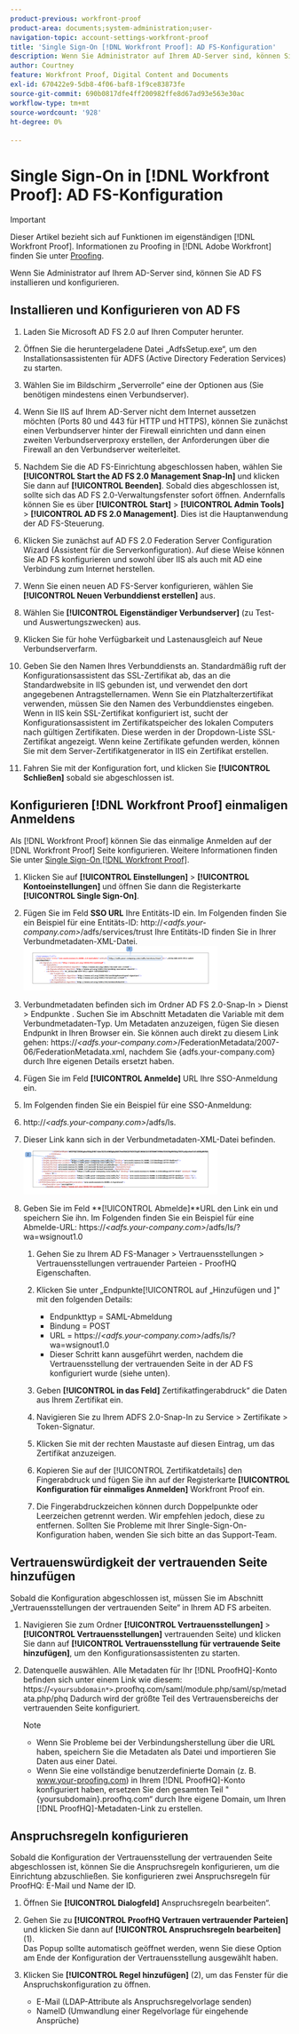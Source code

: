 ```yaml
---
product-previous: workfront-proof
product-area: documents;system-administration;user-
navigation-topic: account-settings-workfront-proof
title: 'Single Sign-On [!DNL Workfront Proof]: AD FS-Konfiguration'
description: Wenn Sie Administrator auf Ihrem AD-Server sind, können Sie AD FS installieren und konfigurieren.
author: Courtney
feature: Workfront Proof, Digital Content and Documents
exl-id: 670422e9-5db8-4f06-baf8-1f9ce83873fe
source-git-commit: 690b0817dfe4ff200982ffe8d67ad93e563e30ac
workflow-type: tm+mt
source-wordcount: '928'
ht-degree: 0%

---
```


# Single Sign-On in [!DNL Workfront Proof]: AD FS-Konfiguration

>[!IMPORTANT]
>
>Dieser Artikel bezieht sich auf Funktionen im eigenständigen [!DNL Workfront Proof]. Informationen zu Proofing in [!DNL Adobe Workfront] finden Sie unter [Proofing](../../../review-and-approve-work/proofing/proofing.md).

Wenn Sie Administrator auf Ihrem AD-Server sind, können Sie AD FS installieren und konfigurieren.

## Installieren und Konfigurieren von AD FS

1. Laden Sie Microsoft AD FS 2.0 auf Ihren Computer herunter.
1. Öffnen Sie die heruntergeladene Datei „AdfsSetup.exe“, um den Installationsassistenten für ADFS (Active Directory Federation Services) zu starten.
1. Wählen Sie im Bildschirm „Serverrolle“ eine der Optionen aus (Sie benötigen mindestens einen Verbundserver).
1. Wenn Sie IIS auf Ihrem AD-Server nicht dem Internet aussetzen möchten (Ports 80 und 443 für HTTP und HTTPS), können Sie zunächst einen Verbundserver hinter der Firewall einrichten und dann einen zweiten Verbundserverproxy erstellen, der Anforderungen über die Firewall an den Verbundserver weiterleitet.
1. Nachdem Sie die AD FS-Einrichtung abgeschlossen haben, wählen Sie **[!UICONTROL Start the AD FS 2.0 Management Snap-In]** und klicken Sie dann auf **[!UICONTROL Beenden]**. Sobald dies abgeschlossen ist, sollte sich das AD FS 2.0-Verwaltungsfenster sofort öffnen. Andernfalls können Sie es über **[!UICONTROL Start]** > **[!UICONTROL Admin Tools]** > **[!UICONTROL AD FS 2.0 Management]**. Dies ist die Hauptanwendung der AD FS-Steuerung.

1. Klicken Sie zunächst auf AD FS 2.0 Federation Server Configuration Wizard (Assistent für die Serverkonfiguration).
Auf diese Weise können Sie AD FS konfigurieren und sowohl über IIS als auch mit AD eine Verbindung zum Internet herstellen.
1. Wenn Sie einen neuen AD FS-Server konfigurieren, wählen Sie **[!UICONTROL Neuen Verbunddienst erstellen]** aus.
1. Wählen Sie **[!UICONTROL Eigenständiger Verbundserver]** (zu Test- und Auswertungszwecken) aus.

1. Klicken Sie für hohe Verfügbarkeit und Lastenausgleich auf Neue Verbundserverfarm.
1. Geben Sie den Namen Ihres Verbunddiensts an.
Standardmäßig ruft der Konfigurationsassistent das SSL-Zertifikat ab, das an die Standardwebsite in IIS gebunden ist, und verwendet den dort angegebenen Antragstellernamen. Wenn Sie ein Platzhalterzertifikat verwenden, müssen Sie den Namen des Verbunddienstes eingeben.
Wenn in IIS kein SSL-Zertifikat konfiguriert ist, sucht der Konfigurationsassistent im Zertifikatspeicher des lokalen Computers nach gültigen Zertifikaten. Diese werden in der Dropdown-Liste SSL-Zertifikat angezeigt. Wenn keine Zertifikate gefunden werden, können Sie mit dem Server-Zertifikatgenerator in IIS ein Zertifikat erstellen.

1. Fahren Sie mit der Konfiguration fort, und klicken Sie **[!UICONTROL Schließen]** sobald sie abgeschlossen ist.

## Konfigurieren [!DNL Workfront Proof] einmaligen Anmeldens

Als [!DNL Workfront Proof] können Sie das einmalige Anmelden auf der [!DNL Workfront Proof] Seite konfigurieren. Weitere Informationen finden Sie unter [Single Sign-On [!DNL Workfront Proof]](../../../workfront-proof/wp-acct-admin/managing-security/single-sign-on-overview.md).

1. Klicken Sie auf **[!UICONTROL Einstellungen]** > **[!UICONTROL Kontoeinstellungen]** und öffnen Sie dann die Registerkarte **[!UICONTROL Single Sign-On]**.

1. Fügen Sie im Feld **SSO URL** Ihre Entitäts-ID ein.
Im Folgenden finden Sie ein Beispiel für eine Entitäts-ID:
http://*&lt;adfs.your-company.com>*/adfs/services/trust
Ihre Entitäts-ID finden Sie in Ihrer Verbundmetadaten-XML-Datei.
   ![ProofHQ_configuration_02.png](assets/proofhq-configuration-02-350x80.png)

1. Verbundmetadaten befinden sich im Ordner AD FS 2.0-Snap-In > Dienst > Endpunkte . Suchen Sie im Abschnitt Metadaten die Variable mit dem Verbundmetadaten-Typ. Um Metadaten anzuzeigen, fügen Sie diesen Endpunkt in Ihren Browser ein. Sie können auch direkt zu diesem Link gehen: https://*&lt;adfs.your-company.com>*/FederationMetadata/2007-06/FederationMetadata.xml, nachdem Sie {adfs.your-company.com} durch Ihre eigenen Details ersetzt haben.
1. Fügen Sie im Feld **[!UICONTROL Anmelde]** URL Ihre SSO-Anmeldung ein.
1. Im Folgenden finden Sie ein Beispiel für eine SSO-Anmeldung:
1. http://*&lt;adfs.your-company.com>*/adfs/ls.
1. Dieser Link kann sich in der Verbundmetadaten-XML-Datei befinden.
   ![ProofHQ_configuration_03.png](assets/proofhq-configuration-03-350x90.png)

1. Geben Sie im Feld **[!UICONTROL Abmelde]**URL den Link ein und speichern Sie ihn.
Im Folgenden finden Sie ein Beispiel für eine Abmelde-URL:
https://*&lt;adfs.your-company.com>*/adfs/ls/?wa=wsignout1.0

   1. Gehen Sie zu Ihrem AD FS-Manager > Vertrauensstellungen > Vertrauensstellungen vertrauender Parteien - ProofHQ Eigenschaften.
   1. Klicken Sie unter „Endpunkte[!UICONTROL  auf „Hinzufügen und ]&quot; mit den folgenden Details:

      * Endpunkttyp = SAML-Abmeldung
      * Bindung = POST
      * URL = https://*&lt;adfs.your-company.com*>/adfs/ls/?wa=wsignout1.0
      * Dieser Schritt kann ausgeführt werden, nachdem die Vertrauensstellung der vertrauenden Seite in der AD FS konfiguriert wurde (siehe unten).
   1. Geben **[!UICONTROL in das Feld]** Zertifikatfingerabdruck“ die Daten aus Ihrem Zertifikat ein.
   1. Navigieren Sie zu Ihrem ADFS 2.0-Snap-In zu Service > Zertifikate > Token-Signatur.
   1. Klicken Sie mit der rechten Maustaste auf diesen Eintrag, um das Zertifikat anzuzeigen.
   1. Kopieren Sie auf der [!UICONTROL Zertifikatdetails] den Fingerabdruck und fügen Sie ihn auf der Registerkarte **[!UICONTROL Konfiguration für einmaliges Anmelden]** Workfront Proof ein.

   1. Die Fingerabdruckzeichen können durch Doppelpunkte oder Leerzeichen getrennt werden. Wir empfehlen jedoch, diese zu entfernen. Sollten Sie Probleme mit Ihrer Single-Sign-On-Konfiguration haben, wenden Sie sich bitte an das Support-Team.


## Vertrauenswürdigkeit der vertrauenden Seite hinzufügen

Sobald die Konfiguration abgeschlossen ist, müssen Sie im Abschnitt „Vertrauensstellungen der vertrauenden Seite“ in Ihrem AD FS arbeiten.

1. Navigieren Sie zum Ordner **[!UICONTROL Vertrauensstellungen]** > **[!UICONTROL Vertrauensstellungen]** vertrauenden Seite) und klicken Sie dann auf **[!UICONTROL Vertrauensstellung für vertrauende Seite hinzufügen]**, um den Konfigurationsassistenten zu starten.

1. Datenquelle auswählen.
Alle Metadaten für Ihr [!DNL ProofHQ]-Konto befinden sich unter einem Link wie diesem:
https://`<yoursubdomain*>`.proofhq.com/saml/module.php/saml/sp/metadata.php/phq
Dadurch wird der größte Teil des Vertrauensbereichs der vertrauenden Seite konfiguriert.

   >[!NOTE]
   >
   >* Wenn Sie Probleme bei der Verbindungsherstellung über die URL haben, speichern Sie die Metadaten als Datei und importieren Sie Daten aus einer Datei.
   >* Wenn Sie eine vollständige benutzerdefinierte Domain (z. B. www.your-proofing.com) in Ihrem [!DNL ProofHQ]-Konto konfiguriert haben, ersetzen Sie den gesamten Teil &quot;{yoursubdomain}.proofhq.com“ durch Ihre eigene Domain, um Ihren [!DNL ProofHQ]-Metadaten-Link zu erstellen.


## Anspruchsregeln konfigurieren

Sobald die Konfiguration der Vertrauensstellung der vertrauenden Seite abgeschlossen ist, können Sie die Anspruchsregeln konfigurieren, um die Einrichtung abzuschließen. Sie konfigurieren zwei Anspruchsregeln für ProofHQ: E-Mail und Name der ID.

1. Öffnen Sie **[!UICONTROL Dialogfeld]** Anspruchsregeln bearbeiten“.
1. Gehen Sie zu **[!UICONTROL ProofHQ Vertrauen vertrauender Parteien]** und klicken Sie dann auf **[!UICONTROL Anspruchsregeln bearbeiten]** (1).\
   Das Popup sollte automatisch geöffnet werden, wenn Sie diese Option am Ende der Konfiguration der Vertrauensstellung ausgewählt haben.

1. Klicken Sie **[!UICONTROL Regel hinzufügen]** (2), um das Fenster für die Anspruchskonfiguration zu öffnen.

   * E-Mail (LDAP-Attribute als Anspruchsregelvorlage senden)
   * NameID (Umwandlung einer Regelvorlage für eingehende Ansprüche)
